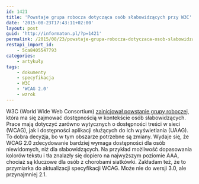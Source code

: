 ```yaml
---
id: 1421
title: 'Powstaje grupa robocza dotycząca osób słabowidzących przy W3C'
date: '2015-08-23T17:43:11+02:00'
layout: post
guid: 'http://informaton.pl/?p=1421'
permalink: /2015/08/23/powstaje-grupa-robocza-dotyczaca-osob-slabowidzacych-przy-w3c/
restapi_import_id:
    - 5ca8405547793
categories:
    - artykuły
tags:
    - dokumenty
    - specyfikacja
    - W3C
    - 'WCAG 2.0'
    - wzrok
---
```


W3C <span lang="en">(World Wide Web Consortium)</span> [zainicjował powstanie grupy roboczej](http://www.w3.org/WAI/GL/low-vision-a11y-tf/), która ma się zajmować dostępnością w kontekście osób słabowidzących. Prace mają dotyczyć zarówno wytycznych o dostępności treści w sieci (WCAG), jak i dostępności aplikacji służących do ich wyświetlania (UAAG). To dobra decyzja, bo w tym obszarze potrzebne są zmiany. Wydaje się, że WCAG 2.0 zdecydowanie bardziej wymaga dostępności dla osób niewidomych, niż dla słabowidzących. Na przykład możliwość dopasowania kolorów tekstu i tła znalazły się dopiero na najwyższym poziomie AAA, chociaż są kluczowe dla osób z chorobami siatkówki. Zakładam też, że to przymiarka do aktualizacji specyfikacji WCAG. Może nie do wersji 3.0, ale przynajmniej 2.1.
